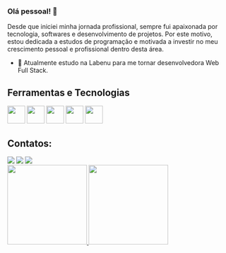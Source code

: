 ### Olá pessoal! 👋
Desde que iniciei minha jornada profissional, sempre fui apaixonada por tecnologia, softwares e desenvolvimento de projetos. Por este motivo, estou dedicada a estudos de programação e motivada a investir no meu crescimento pessoal e profissional dentro desta área.

- 🌱 Atualmente estudo na Labenu para me tornar desenvolvedora Web Full Stack.


## Ferramentas e Tecnologias
<img src="https://cdn.jsdelivr.net/gh/devicons/devicon/icons/git/git-original.svg" width="40" height="40"/> <img src="https://cdn.jsdelivr.net/gh/devicons/devicon/icons/javascript/javascript-original.svg" width="40" height="40" /> <img src="https://cdn.jsdelivr.net/gh/devicons/devicon/icons/react/react-original-wordmark.svg" width="40" height="40" /> <img src="https://cdn.jsdelivr.net/gh/devicons/devicon/icons/typescript/typescript-original.svg" width="40" height="40"  /> <img src="https://cdn.jsdelivr.net/gh/devicons/devicon/icons/canva/canva-original.svg" width="40" height="40" />

## Contatos:

<div>
<a href="https://www.linkedin.com/in/mariana-lais-philippsen-santos-279266236/" target="_blank"><img src="https://img.shields.io/badge/-LinkedIn-%230077B5?style=for-the-badge&logo=linkedin&logoColor=white" target="_blank"></a>   
<a href="https://instagram.com/marianalais" target="_blank"><img src="https://img.shields.io/badge/-Instagram-%23E4405F?style=for-the-badge&logo=instagram&logoColor=white" target="_blank"></a>
<a href = "mailto:marianalais.egn@gmail.com"><img src="https://img.shields.io/badge/Gmail-D14836?style=for-the-badge&logo=gmail&logoColor=white" target="_blank"></a>
</div>

<div>
<a href="https://github.com/marianalais">
<img height="180em" src="https://github-readme-stats.vercel.app/api/top-langs/?username=marianalais&layout=compact&langs_count=7&theme=dracula"/>
<img height="180em" src="https://github-readme-stats.vercel.app/api?username=marianalais&show_icons=true&theme=dracula&include_all_commits=true&count_private=true"/>
</div>

